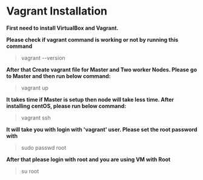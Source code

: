 # Vagrant Installation
**First need to install VirtualBox and Vagrant.**

**Please check if vagrant command is working or not by running this command**
> vagrant --version

**After that Create vagrant file for Master and Two worker Nodes. Please go to Master and then run below command:**
> vagrant up

**It takes time if Master is setup then node will take less time. After installing centOS, please run below command:**

> vagrant ssh

**It will take you with login with 'vagrant' user. Please set the root password with**

> sudo passwd root

**After that please login with root and you are using VM with Root**
> su root
